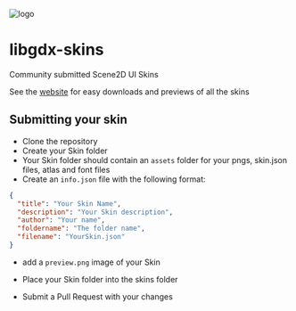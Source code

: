 ![logo](http://libgdx.badlogicgames.com/img/logo.png)

# libgdx-skins
Community submitted Scene2D UI Skins

See the [website](http://libgdx.badlogicgames.com/skins.html) for easy downloads and previews of all the skins

## Submitting your skin

* Clone the repository
* Create your Skin folder
 * Your Skin folder should contain an `assets` folder for your pngs, skin.json files, atlas and font files
 * Create an `info.json` file with the following format:

```json
{
  "title": "Your Skin Name",
  "description": "Your Skin description",
  "author": "Your name",
  "foldername": "The folder name",
  "filename": "YourSkin.json"
}

```
 * add a `preview.png` image of your Skin

* Place your Skin folder into the skins folder
* Submit a Pull Request with your changes
